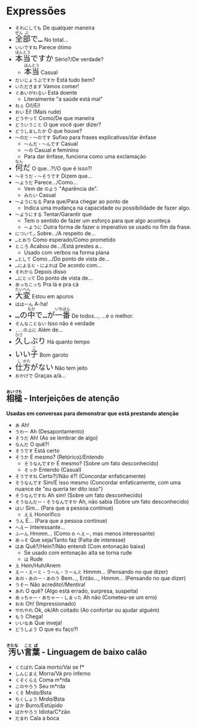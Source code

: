 # Expressões

-   `それにしても` De qualquer maneira
-   <font size="5"><code><ruby>全<rt>ぜん</rt>部<rt>ぶ</rt></ruby>で…</code></font> No total...
-   `いいですね` Parece ótimo
-   <font size="5"><code><ruby>本<rt>ほん</rt>当<rt>とう</rt></ruby>ですか</code></font> Sério?/De verdade?
    -   <font size="5"><code><ruby>本<rt>ほん</rt>当<rt>とう</rt></ruby></code></font> Casual
-   `だいじょうぶですか` Está tudo bem?
-   `いただきます` Vamos comer!
-   `ぐあいがわるい` Está doente
    -   Literalmente "a saúde está mal"
-   `ねぇ` Oi!/Ei!
-   `おい` Ei! (Mais rude)
-   `どうやって` Como/De que maneira
-   `どういうこと` O que você quer dizer?
-   `どうしましたか` O que houve?
-   `〜のだ・〜のです` Sufixo para frases explicativas/dar ênfase
    -   `〜んだ・〜んです` Casual
    -   `〜の` Casual e feminino
    -   Para dar ênfase, funciona como uma exclamação
-   <font size="5"><code><ruby>何<rt>なん</rt>だ</ruby></code></font> O que...?!/O que é isso?!
-   `〜そうだ・〜そうです` Dizem que...
-   `〜ようだ` Parece.../Como...
    -   Vem de `のよう` "Aparência de".
    -   `みたい` Casual
-   `〜ようになる` Para que/Para chegar ao ponto de
    -   Indica uma mudança na capacidade ou possibilidade de fazer algo.
-   `〜ようにする` Tentar/Garantir que
    -   Tem o sentido de fazer um esforço para que algo aconteça
    -   `〜ように` Outra forma de fazer o imperativo se usado no fim da frase.
-   `について…` Sobre.../A respeito de...
-   `…とおり` Como esperado/Como prometido
-   `ところ` Acabou de.../Está prestes a...
    -   Usado com verbos na forma plana
-   `…として` Como.../Do ponto de vista de...
-   `…によると・によれば` De acordo com...
-   `それから` Depois disso
-   `…にとって` Do ponto de vista de...
-   `あっちこっち` Pra lá e pra cá
-   <font size="5"><code><ruby>大<rt>たい</rt>変<rt>へん</rt></ruby></code></font> Estou em apuros
-   `ははーん` A-ha!
-   <font size="5"><code>…の<ruby>中<rt>なか</rt></ruby>で…が<ruby>一<rt>いち</rt>番<rt>ばん</rt></ruby></code></font> De todos..., ...é o melhor.
-   `そんなことない` Isso não é verdade
-   `...の上に` Além de...
-   <font size="5"><code><ruby>久<rt>ひさ</rt></ruby>しぶり</code></font> Há quanto tempo
-   <font size="5"><code>いい<ruby>子<rt>こ</rt></ruby></code></font> Bom garoto
-   <font size="5"><code><ruby>仕<rt>し</rt>方<rt>かた</rt></ruby>がない</code></font> Não tem jeito
-   `おかげで` Graças a/à...

## <ruby>相<rt>あい</rt>槌<rt>づち</rt></ruby> - Interjeições de atenção

**Usadas em conversas para demonstrar que está prestando atenção**

-   `あ` Ah!
-   `うわー` Ah (Desapontamento)
-   `そうだ` Ah! (Ao se lembrar de algo)
-   `なんだ` O quê?!
-   `そうです` Está certo
-   `そうか` É mesmo? (Retórico)/Entendo
    -   `そうなんですか` É mesmo? (Sobre um fato desconhecido)
    -   `そっか` Entendo (Casual)
-   `そうですね` Certo?!/Não é?! (Concordar enfaticamente)
-   `そうなんです` Sim/É isso mesmo (Concordar enfaticamente, com uma nuance de "eu queria ter dito isso")
-   `そうなんですね` Ah sim! (Sobre um fato desconhecido)
-   `そうなんだー・そうなんですか` Ah, não sabia (Sobre um fato desconhecido)
-   `はい` Sim... (Para que a pessoa continue)
    -   `ええ` Honorífico
-   `うん` É... (Para que a pessoa continue)
-   `へえー` Interessante...
-   `ふーん` Hmmm... (Como o `へえー`, mas menos interessante)
-   `あっそ` Que seja/Tanto faz (Falta de interesse)
-   `はあ` Quê?/Hein?/Não entendi (Com entonação baixa)
    -   Se usado com entonação alta se torna rude
    -   `は` Rude
-   `え` Hein/Huh/Anem
-   `えー・えーと・うーん・うーんと` Hmmm... (Pensando no que dizer)
-   `あの・あのー・あのう` Bem..., Então..., Hmmm... (Pensando no que dizer)
-   `うそー` Não acredito!/Mentira!
-   `あれ` O quê? (Algo está errado, surpresa, suspeita)
-   `あっちゃー・あちゃー・しまった` Ah não (Cometeu-se um erro)
-   `おお` Oh! (Impressionado)
-   `やれやれ` Ok, ok/Ah coitado (Ao confortar ou ajudar alguém)
-   `もう` Chega!
-   `いいなあ` Que inveja!
-   `どうしよう` O que eu faço?!

## <ruby>汚<rt>きたな</rt></ruby>い<ruby>言<rt>こと</rt>葉<rt>ば</rt></ruby> - Linguagem de baixo calão

-   `くたばれ` Caia morto/Vai se f\*
-   `しんじまえ` Morra/Vá pro inferno
-   `くそくらえ` Coma m\*rda
-   `このやろう` Seu m\*rda
-   `くそ` M*rda/B*sta
-   `ちくしょう` M*rda/B*sta
-   `ばか` Burro/Estúpido
-   `ばかやろう` Idiota/C\*zão
-   `だまれ` Cala a boca
